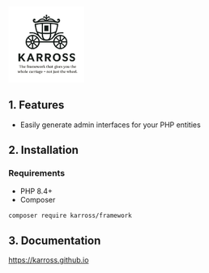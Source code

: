 <p>
  <img src="./assets/logo.png" alt="The framework that gives you the whole carriage — not just the wheel." width="150" />
</p>

## 1. Features

- Easily generate admin interfaces for your PHP entities

## 2. Installation

### Requirements

- PHP 8.4+
- Composer

```bash
composer require karross/framework
```
## 3. Documentation

https://karross.github.io
